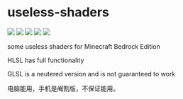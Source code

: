 # useless-shaders
![](https://img.shields.io/github/languages/code-size/OEOTYAN/useless-shaders?style=for-the-badge)
![](https://img.shields.io/github/languages/top/OEOTYAN/useless-shaders?style=for-the-badge)
![](https://img.shields.io/github/license/OEOTYAN/useless-shaders?style=for-the-badge)
![](https://img.shields.io/github/downloads/OEOTYAN/useless-shaders/total?style=for-the-badge)
![](https://img.shields.io/github/v/release/OEOTYAN/useless-shaders?style=for-the-badge)

some useless shaders for Minecraft Bedrock Edition

HLSL has full functionality

GLSL is a neutered version and is not guaranteed to work

电脑能用，手机是阉割版，不保证能用。
